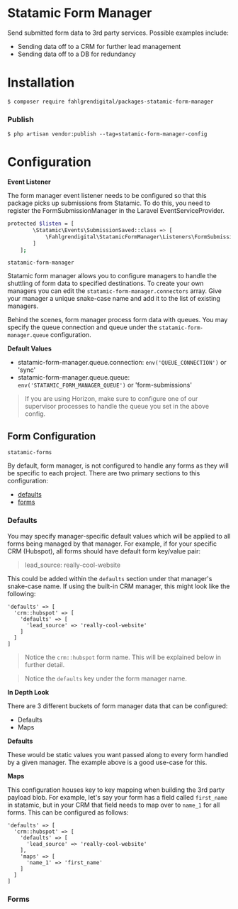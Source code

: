 # Statamic Form Manager

Send submitted form data to 3rd party services. Possible examples include:

- Sending data off to a CRM for further lead management
- Sending data off to a DB for redundancy

# Installation

```shell
$ composer require fahlgrendigital/packages-statamic-form-manager
```

### Publish

```shell
$ php artisan vendor:publish --tag=statamic-form-manager-config
```

# Configuration

**Event Listener**

The form manager event listener needs to be configured so that this package picks up submissions from Statamic.
To do this, you need to register the FormSubmissionManager in the Laravel EventServiceProvider.

```bash
protected $listen = [
        \Statamic\Events\SubmissionSaved::class => [
            \Fahlgrendigital\StatamicFormManager\Listeners\FormSubmissionsManager::class
        ]
    ];
```

`statamic-form-manager`

Statamic form manager allows you to configure managers to handle the shuttling of form data to specified destinations.
To create your own managers you can edit the `statamic-form-manager.connectors` array. Give your manager a unique snake-case name
and add it to the list of existing managers.

Behind the scenes, form manager process form data with queues. You may specify the queue connection and queue under the 
`statamic-form-manager.queue` configuration.

**Default Values**

* statamic-form-manager.queue.connection: `env('QUEUE_CONNECTION')` or 'sync'
* statamic-form-manager.queue.queue: `env('STATAMIC_FORM_MANAGER_QUEUE')` or 'form-submissions'

> If you are using Horizon, make sure to configure one of our supervisor processes to handle the queue you 
> set in the above config.

## Form Configuration

`statamic-forms`

By default, form manager, is not configured to handle any forms as they will be specific to each project. 
There are two primary sections to this configuration:

- [defaults](#defaults)
- [forms](#forms)

### Defaults

You may specify manager-specific default values which will be applied to all forms being managed by that manager.
For example, if for your specific CRM (Hubspot), all forms should have default form key/value pair:

> lead_source: really-cool-website

This could be added within the `defaults` section under that manager's snake-case name. If using the built-in CRM manager, 
this might look like the following:

```shell
'defaults' => [
  'crm::hubspot' => [
    'defaults' => [
      'lead_source' => 'really-cool-website'
    ] 
  ]
]
```

> Notice the `crm::hubspot` form name. This will be explained below in further detail.

> Notice the `defaults` key under the form manager name.

**In Depth Look**

There are 3 different buckets of form manager data that can be configured:

- Defaults
- Maps

**Defaults**

These would be static values you want passed along to every form handled by a given manager. The example above
is a good use-case for this.

**Maps**

This configuration houses key to key mapping when building the 3rd party payload blob. For example, let's say your form
has a field called `first_name` in statamic, but in your CRM that field needs to map over to `name_1` for all forms. This
can be configured as follows:

```shell
'defaults' => [
  'crm::hubspot' => [
    'defaults' => [
      'lead_source' => 'really-cool-website'
    ],
    'maps' => [
      'name_1' => 'first_name'
    ]
  ]
]
```

### Forms